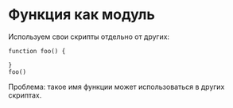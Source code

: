# Функция как модуль
Используем свои скрипты отдельно от других:

    function foo() {

    }
    foo()

Проблема: такое имя функции может использоваться в других скриптах.
